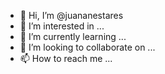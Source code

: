 - 👋 Hi, I’m @juananestares
- 👀 I’m interested in ...
- 🌱 I’m currently learning ...
- 💞️ I’m looking to collaborate on ...
- 📫 How to reach me ...

<!---
juananestares/juananestares is a ✨ special ✨ repository because its `README.md` (this file) appears on your GitHub profile.
You can click the Preview link to take a look at your changes.
--->

